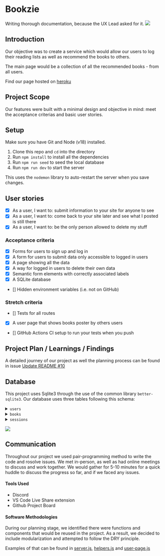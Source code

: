 # Bookzie

Writing thorough documentation, because the UX Lead asked for it.
![](https://gifimage.net/wp-content/uploads/2017/10/cat-typing-gif-7.gif)

## Introduction 

Our objective was to create a service which would allow our users to log their reading lists as well as recommend the books to others.

The main page would be a collection of all the recommended books - from all users.

Find our page hosted on [heroku](book-app-week3.herokuapp.com/)

## Project Scope

Our features were built with a minimal design and objective in mind: meet the acceptance criterias and basic user stories.

## Setup

Make sure you have Git and Node (v18) installed.

1. Clone this repo and `cd` into the directory
2. Run `npm install` to install all the dependencies
3. Run `npm run seed` to seed the local database
4. Run `npm run dev` to start the server

This uses the `nodemon` library to auto-restart the server when you save changes.

## User stories

- [x] As a user, I want to: submit information to your site for anyone to see
- [x] As a user, I want to: come back to your site later and see what I posted is still there
- [x] As a user, I want to: be the only person allowed to delete my stuff

### Acceptance criteria

- [x] Forms for users to sign up and log in
- [x] A form for users to submit data only accessible to logged in users
- [x] A page showing all the data
- [x] A way for logged in users to delete their own data
- [x] Semantic form elements with correctly associated labels
- [x] A SQLite database
- [] Hidden environment variables (i.e. not on GitHub)

### Stretch criteria 

- [] Tests for all routes
- [x] A user page that shows books poster by others users
- [] GitHub Actions CI setup to run your tests when you push

## Project Plan / Learnings / Findings

A detailed journey of our project as well the planning process can be found in issue [Update README #10](https://github.com/fac25/week3-authentication-Abby-Sumithra-Patrick-Lisa/issues/10)


## Database

This project uses Sqlite3 through the use of the common library `better-sqlite3`.
Our database uses three tables following this schema: 

<details>
<summary><code>users</code></summary>

| column      | type    | constraints               |
| ----------- | ------- | ------------------------- |
| id          | integer | primary key autoincrement |
| email       | text    | unique                    |
| hash        | text    |                           |
| created_at  | datetime| current timestamp         |

</details>

<details>
<summary><code>books</code></summary>

| column      | type    | constraints                      |
| ----------- | ------- | -------------------------        |
| id          | integer | primary key autoincrement        |
| user_id     | text    | references users(id)             |
| name        | text    | not null                         |
| author      | text    | not null                         |
| rating      | integer | not null                         |
| sharing     | integer | default 0 check(sharing in 0, 1) |

</details>

<details>
<summary><code>sessions</code></summary>

| column      | type    | constraints                   |
| ----------- | ------- | -------------------------     |
| id          | text    | primary key                   |
| user_id     | text    | references users(id)          |
| expires_at  | datetime| not null                      |
| created_at  | datetime| default current timestamp     |


</details>


![](https://user-images.githubusercontent.com/88027905/194065884-29723bb1-b5be-4ad5-8254-3f407d440d53.png)

## Communication
Throughout our project we used pair-programming method to write the code and rosolve issues. We met in-person, as well as had online meetings to discuss and work together.
We would gather for 5-10 minutes for a quick huddle to discuss the progress so far, and if we faced any issues.

#### Tools Used
- Discord
- VS Code Live Share extension
- Github Project Board


#### Software Methodologies

During our planning stage, we identified there were functions and components that would be reused in the project. As a result, we decided to include modularization and attempted to follow the DRY principle.

Examples of that can be found in [server.js](https://github.com/fac25/week3-authentication-Abby-Sumithra-Patrick-Lisa/blob/main/src/server.js), [helpers.js](https://github.com/fac25/week3-authentication-Abby-Sumithra-Patrick-Lisa/blob/main/src/model/helpers.js) and [user-page.js](https://github.com/fac25/week3-authentication-Abby-Sumithra-Patrick-Lisa/blob/main/src/routes/user-page.js)
